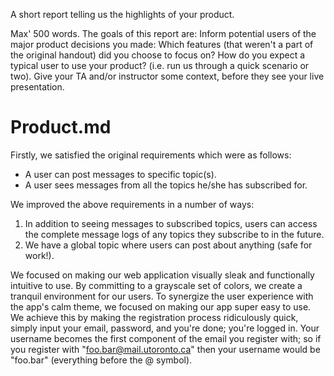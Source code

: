 A short report telling us the highlights of your product.

Max' 500 words.
The goals of this report are:
Inform potential users of the major product decisions you made:
Which features (that weren't a part of the original handout) did you choose to focus on?
How do you expect a typical user to use your product? (i.e. run us through a quick scenario or two).
Give your TA and/or instructor some context, before they see your live presentation.
<h1>Product.md</h1>
Firstly, we satisfied the original requirements which were as follows:
<ul>
<li>A user can post messages to specific topic(s).</li>
<li>A user sees messages from all the topics he/she has subscribed for.</li>
</ul>

We improved the above requirements in a number of ways:
<ol>
<li> In addition to seeing messages to subscribed topics, users can access the complete message logs
of any topics they subscribe to in the future.</li>
<li> We have a global topic where users can post about anything (safe for work!).</li>
</ol>

We focused on making our web application visually sleak and functionally intuitive to use. By committing to a grayscale set of colors, we create a tranquil environment for our users. To synergize the user experience with the app's calm theme, we focused on making our app super easy to use. We achieve this by making the registration process ridiculously quick, simply input your email, password, and you're done; you're logged in. Your username becomes the first component of the email you register with; so if you register with "foo.bar@mail.utoronto.ca" then your username would be "foo.bar" (everything before the @ symbol).
